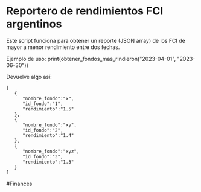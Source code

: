# Reportero de rendimientos FCI argentinos
Este script funciona para obtener un reporte (JSON array) de los FCI de mayor a menor rendimiento entre dos fechas.

Ejemplo de uso:
print(obtener_fondos_mas_rindieron("2023-04-01", "2023-06-30"))

Devuelve algo así:
```
[
   {
      "nombre_fondo":"x",
      "id_fondo":"1",
      "rendimiento":"1.5"
   },
   {
      "nombre_fondo":"xy",
      "id_fondo":"2",
      "rendimiento":"1.4"
   },
   {
      "nombre_fondo":"xyz",
      "id_fondo":"3",
      "rendimiento":"1.3"
   }
]
```

#Finances
